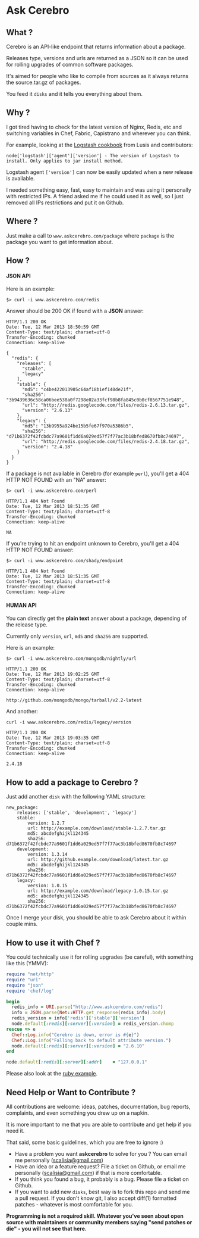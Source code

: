 # Ask Cerebro


## What ?

Cerebro is an API-like endpoint that returns information about a package.

Releases type, versions and urls are returned as a JSON so it can be used for rolling upgrades of common software packages.

It's aimed for people who like to compile from sources as it always returns the source.tar.gz of packages.

You feed it `disks` and it tells you everything about them.



## Why ?

I got tired having to check for the latest version of Nginx, Redis, etc and switching variables in Chef, Fabric, Capistrano and wherever you can think. 

For example, looking at the [Logstash cookbook](https://github.com/lusis/chef-logstash) from Lusis and contributors:

	node['logstash']['agent']['version'] - The version of Logstash to install. Only applies to jar install method.
	
Logstash agent `['version']` can now be easily updated when a new release is available.


I needed something easy, fast, easy to maintain and was using it personally with restricted IPs. A friend asked me if he could used it as well, so I just removed all IPs restrictions and put it on Github.



## Where ?

Just make a call to `www.askcerebro.com/package` where `package` is the package you want to get information about.


## How ?

#### JSON API

Here is an example:

	$> curl -i www.askcerebro.com/redis
	
Answer should be 200 OK if found with a **JSON** answer:


	HTTP/1.1 200 OK
	Date: Tue, 12 Mar 2013 18:50:59 GMT
	Content-Type: text/plain; charset=utf-8
	Transfer-Encoding: chunked
	Connection: keep-alive

	{
	  "redis": {
	    "releases": [
	      "stable",
	      "legacy"
	    ],
	    "stable": {
	      "md5": "c4be422013905c64af18b1ef140de21f",
	      "sha256": "3b9439636c58ca06bee538a0f7298e02a33fcf98b8fa845c0b0cf8567751e948",
	      "url": "http://redis.googlecode.com/files/redis-2.6.13.tar.gz",
	      "version": "2.6.13"
	    },
	    "legacy": {
	      "md5": "13b9955a924be15b5fe67f970a5386b5",
	      "sha256": "d71b6372f42fcbdc77a9601f1dd6a029ed57f7f77ac3b18bfed8670fb8c74697",
	      "url": "http://redis.googlecode.com/files/redis-2.4.18.tar.gz",
	      "version": "2.4.18"
	    }
	  }
	}
	
If a package is not available in Cerebro (for example `perl`), you'll get a 404 HTTP NOT FOUND with an "NA" answer:

	$> curl -i www.askcerebro.com/perl
		
	HTTP/1.1 404 Not Found
	Date: Tue, 12 Mar 2013 18:51:35 GMT
	Content-Type: text/plain; charset=utf-8
	Transfer-Encoding: chunked
	Connection: keep-alive

	NA
	
If you're trying to hit an endpoint unknown to Cerebro, you'll get a 404 HTTP NOT FOUND answer:

	$> curl -i www.askcerebro.com/shady/endpoint 
	
	HTTP/1.1 404 Not Found
	Date: Tue, 12 Mar 2013 18:51:35 GMT
	Content-Type: text/plain; charset=utf-8
	Transfer-Encoding: chunked
	Connection: keep-alive
	

#### HUMAN API

You can directly get the **plain text** answer about a package, depending of the release type.

Currently only `version`, `url`, `md5` and `sha256` are supported.

Here is an example:


	$> curl -i www.askcerebro.com/mongodb/nightly/url
	
	HTTP/1.1 200 OK
	Date: Tue, 12 Mar 2013 19:02:25 GMT
	Content-Type: text/plain; charset=utf-8
	Transfer-Encoding: chunked
	Connection: keep-alive

	http://github.com/mongodb/mongo/tarball/v2.2-latest
	

And another:

	curl -i www.askcerebro.com/redis/legacy/version
	
	HTTP/1.1 200 OK
	Date: Tue, 12 Mar 2013 19:03:35 GMT
	Content-Type: text/plain; charset=utf-8
	Transfer-Encoding: chunked
	Connection: keep-alive

	2.4.18
	
	

## How to add a package to Cerebro ?


Just add another `disk` with the following YAML structure:


	new_package:
  		releases: ['stable', 'development', 'legacy']
  		stable:
    		version: 1.2.7
   			url: http://example.com/download/stable-1.2.7.tar.gz
   			md5: abcdefghijkl124345
   			sha256: d71b6372f42fcbdc77a9601f1dd6a029ed57f7f77ac3b18bfed8670fb8c74697
  		development:
    		version: 1.3.14
    		url: http://github.example.com/download/latest.tar.gz
    		md5: abcdefghijkl124345
    		sha256: d71b6372f42fcbdc77a9601f1dd6a029ed57f7f77ac3b18bfed8670fb8c74697
  		legacy:
    		version: 1.0.15
    		url: http://example.com/download/legacy-1.0.15.tar.gz
    		md5: abcdefghijkl124345
    		sha256: d71b6372f42fcbdc77a9601f1dd6a029ed57f7f77ac3b18bfed8670fb8c74697
    		
Once I merge your disk, you should be able to ask Cerebro about it within couple mins.


## How to use it with Chef ?

You could technically use it for rolling upgrades (be careful), with something like this (YMMV):

```ruby
require "net/http"
require "uri"
require "json"
require 'chef/log'

begin
  redis_info = URI.parse("http://www.askcerebro.com/redis")
  info = JSON.parse(Net::HTTP.get_response(redis_info).body)
  redis_version = info['redis']['stable']['version']
  node.default[:redis][:server][:version] = redis_version.chomp
rescue => e
  Chef::Log.info("Cerebro is down, error is #{e}")
  Chef::Log.info("Falling back to default attribute version.")
  node.default[:redis][:server][:version] = "2.6.10"
end

node.default[:redis][:server][:addr]    = "127.0.0.1"
```	

Please also look at the [ruby example](https://gist.github.com/scalp42/5164178).
	

## Need Help or Want to Contribute ?

All contributions are welcome: ideas, patches, documentation, bug reports, complaints, and even something you drew up on a napkin.

It is more important to me that you are able to contribute and get help if you need it.

That said, some basic guidelines, which you are free to ignore :)

- Have a problem you want **askcerebro** to solve for you ? You can email me personally (scalisia@gmail.com)
- Have an idea or a feature request? File a ticket on Github, or email me personally (scalisia@gmail.com) if that is more comfortable.
- If you think you found a bug, it probably is a bug. Please file a ticket on Github.
- If you want to add new `disks`, best way is to fork this repo and send me a pull request. If you don't know git, I also accept diff(1) formatted patches - whatever is most comfortable for you.

**Programming is not a required skill. Whatever you've seen about open source with maintainers or community members saying "send patches or die" -  you will not see that here.**

